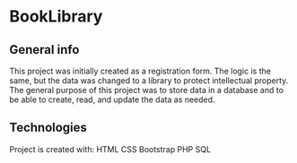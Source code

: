# BookLibrary

## General info
This project was initially created as a registration form. The logic is the same, but the data was changed to a library to protect intellectual property. The general purpose of this project was to store data in a database and to be able to create, read, and update the data as needed.
	
## Technologies
Project is created with:
HTML
CSS
Bootstrap
PHP
SQL
